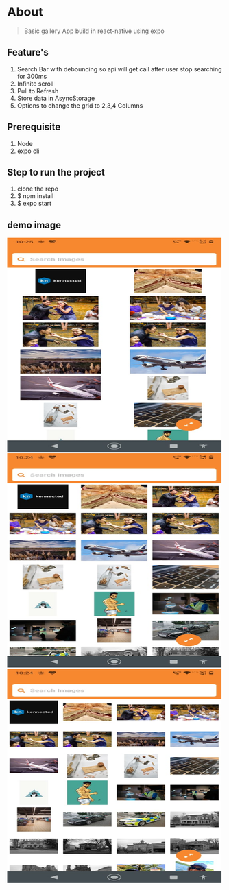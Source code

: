 # About
> Basic gallery App build in react-native using expo
## Feature's
1. Search Bar with debouncing so api will get call after user stop searching for 300ms
2. Infinite scroll 
3. Pull to Refresh
4. Store data in AsyncStorage 
5. Options to change the grid to 2,3,4 Columns

## Prerequisite
1. Node 
2. expo cli

## Step to run the project
1. clone the repo
2. $ npm install
3. $ expo start 

## demo image
<img src="Images/grid_2.jpeg" width="500" height="500">
<img src="Images/grid_3.jpeg" width="500" height="500">
<img src="Images/grid_4.jpeg" width="500" height="500">
